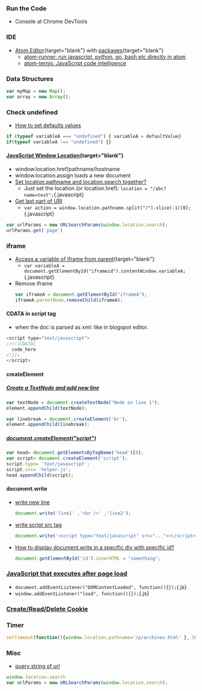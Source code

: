 ### Run the Code
- Console at Chrome DevTools

### IDE
- [Atom Editor](https://lifelongprogrammer.blogspot.com/2017/10/awesome-tips-about-atom-editor.html){target="blank"} with [packages](https://lifelongprogrammer.blogspot.com/2019/03/must-have-atom-editor-packages.html){target="blank"}
  - [atom-runner: run javascript, python, go, bash etc directly in atom](https://atom.io/packages/atom-runner)
  - [atom-ternjs: JavaScript code intelligence](https://atom.io/packages/atom-ternjs)

### Data Structures
```javascript
var myMap = new Map();
var array = new Array();
```

### Check undefined
- [How to set defaults values](https://www.codereadability.com/javascript-default-parameters-with-or-operator/)
```javascript
if (typeof variableA === "undefined") { variableA = defaultValue}
if(typeof variableA !== "undefined") {}
```

#### [JavaScript Window Location](https://www.w3schools.com/js/js_window_location.asp){target="blank"}
- window.location.href/pathname/hostname
- window.location.assign loads a new document
- [Set location.pathname and location.search together?](https://stackoverflow.com/questions/33938178/set-location-pathname-and-location-search-together)
  - Just set the location (or location.href): `location = "/abc?name=test";`{.javascript}
- [Get last part of URI](https://stackoverflow.com/questions/16237780/get-last-part-of-uri/16237825)
  - `var action = window.location.pathname.split("/").slice(-1)[0];`{.javascript}

```JavaScript
var urlParams = new URLSearchParams(window.location.search);
urlParams.get('page')
```

### iframe
- [Access a variable of iframe from parent](https://stackoverflow.com/questions/13757943/access-a-variable-of-iframe-from-parent){target="blank"}
  - `var variableA = document.getElementById("iframeid").contentWindow.variableA;`{.javascript}
- Remove iframe
  ```javascript
  var iframeA = document.getElementById("iframeA");
  iframeA.parentNode.removeChild(iframeA);
  ```

#### CDATA in script tag
- when the doc is parsed as xml: like in blogspot editor.
```javascript
<script type="text/javascript">
//<![CDATA[
  code_here
//]]>
</script>
```

#### createElement
##### [Create a TextNode and add new line](https://stackoverflow.com/questions/8147376/how-to-insert-a-javascript-textnode-element-on-a-newline)
```js
var textNode = document.createTextNode("Node on line 1");
element.appendChild(textNode);

var linebreak = document.createElement('br');
element.appendChild(linebreak);
```

##### [document.createElement("script")](https://unixpapa.com/js/dyna.html)
```javascript
var head= document.getElementsByTagName('head')[0];
var script= document.createElement('script');
script.type= 'text/javascript';
script.src= 'helper.js';
head.appendChild(script);
```

#### document.write
- [write new line](https://www.sitepoint.com/community/t/new-line-in-document-write/1704)
  ```javascript
  document.write('line1' ,'<br />' ,'line2');
  ```
- [write script src tag](https://stackoverflow.com/questions/17542595/how-to-include-a-script-with-document-write)
  ```javascript
  document.write('<script type="text/javascript" src="..."><\/script>');
  ```
- [How to display document.write in a specific div with specific id?](https://stackoverflow.com/questions/29130271/how-to-display-document-write-in-a-specific-div-with-specific-id)
  ```javascript
  document.getElementById('id').innerHTML = "something";
  ```

### [JavaScript that executes after page load](https://stackoverflow.com/questions/807878/javascript-that-executes-after-page-load)
- `document.addEventListener("DOMContentLoaded", function(){});`{.js}
- `window.addEventListener("load", function(){});`{.js}

### [Create/Read/Delete Cookie](https://www.tutorialrepublic.com/javascript-tutorial/javascript-cookies.php)

### Timer
```javascript
setTimeout(function(){window.location.pathname='/p/archives.html' }, 5000);
```

### Misc
- [query string of url](https://davidwalsh.name/query-string-javascript)
```javascript
window.location.search
var urlParams = new URLSearchParams(window.location.search);
```

<!-- == is a loose or abstract equality comparison
=== is a strict equality comparison -->

